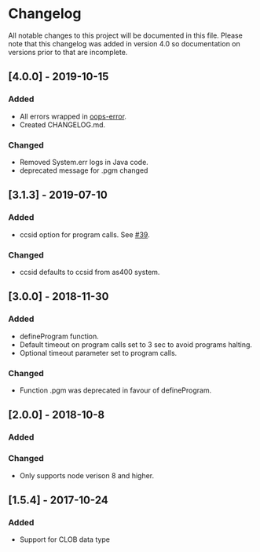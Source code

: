 # Changelog
All notable changes to this project will be documented in this file. Please note that this changelog was added in version 4.0 so documentation on versions prior to that are incomplete.

## [4.0.0] - 2019-10-15
### Added
 - All errors wrapped in [oops-error](https://github.com/tryggingamidstodin/oops-error).
 - Created CHANGELOG.md.

### Changed
  - Removed System.err logs in Java code.
  - deprecated message for .pgm changed

## [3.1.3] - 2019-07-10
### Added
 - ccsid option for program calls. See [#39](https://github.com/tryggingamidstodin/node-jt400/pull/39).

### Changed
 - ccsid defaults to ccsid from as400 system.

## [3.0.0] - 2018-11-30
### Added
 - defineProgram function.
 - Default timeout on program calls set to 3 sec to avoid programs halting.
 - Optional timeout parameter set to program calls.

### Changed
  - Function .pgm was deprecated in favour of defineProgram.

## [2.0.0] - 2018-10-8
### Added 

### Changed
  - Only supports node verison 8 and higher.

## [1.5.4] - 2017-10-24
### Added
 - Support for CLOB data type